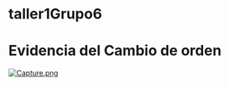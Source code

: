 # taller1Grupo6


# Evidencia del Cambio de orden
[![Capture.png](https://i.postimg.cc/2yczdY3t/Capture.png)](https://postimg.cc/Cn8TYWGC)
